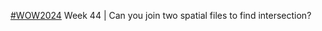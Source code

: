 
[#WOW2024](https://workout-wednesday.com/2024w44tab/) Week 44 | Can you join two spatial files to find intersection?
